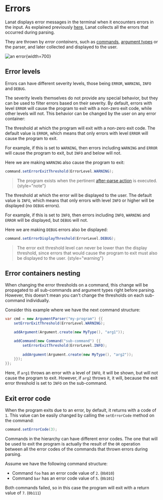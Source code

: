 # Errors

Lanat displays error messages in the terminal when it encounters errors in the input. As explained previously
[here](Argument-Type-parsing-process.md#error-collection), Lanat collects all the errors that occurred during parsing.

They are thrown by _error containers_, such as [commands](Commands.md), [argument types](Argument-types.md) or the parser, and later
collected and displayed to the user.

![an error](example-result.png){width=700}


## Error levels

Errors can have different severity levels, those being `ERROR`, `WARNING`, `INFO` and `DEBUG`.

The severity levels themselves do not provide any special behavior, but they can be used to filter errors
based on their severity. By default, errors with level `ERROR` will cause the program to exit with a non-zero
exit code, while other levels will not. This behavior can be changed by the user on any error container:

<deflist>
<def title="Error exit threshold">

The threshold at which the program will exit with a non-zero exit code. The default value is `ERROR`, which
means that only errors with level `ERROR` will cause the program to exit.

For example, if this is set to `WARNING`, then errors including `WARNING` and `ERROR` will cause the program to exit, but
`INFO` and below will not.

Here we are making `WARNING` also cause the program to exit:

````Java
command.setErrorExitThreshold(ErrorLevel.WARNING);
````

> The program exists when the pertinent [after-parse action](Receiving-the-values.md#exitIfErrors) is executed.
> {style="note"}

</def>
<def title="Error display threshold">

The threshold at which the error will be displayed to the user. The default value is `INFO`, which means that
only errors with level `INFO` or higher will be displayed (no `DEBUG` errors).

For example, if this is set to `INFO`, then errors including `INFO`, `WARNING` and `ERROR` will be displayed, but
`DEBUG` will not.

Here we are making `DEBUG` errors also be displayed:

````Java
command.setErrorDisplayThreshold(ErrorLevel.DEBUG);
````

</def>
</deflist>

> The error exit threshold level can never be lower than the display threshold, since errors that would cause
> the program to exit must also be displayed to the user.
> {style="warning"}


## Error containers nesting

When changing the error thresholds on a command, this change will be propagated to all sub-commands and argument types
right before parsing. However, this doesn't mean you can't change the thresholds on each sub-command
individually.

<procedure title="Example">
<step>

Consider this example where we have the next command structure:

```Java
var cmd = new ArgumentParser("my-program") {{
	setErrorExitThreshold(ErrorLevel.WARNING);

	addArgument(Argument.create(new MyType(), "arg1"));

	addCommand(new Command("sub-command") {{
		setErrorExitThreshold(ErrorLevel.INFO);
		
		addArgument(Argument.create(new MyType(), "arg2"));
	}});
}};
```

Here, if `arg1` throws an error with a level of `INFO`, it will be shown, but will not cause the program to exit.
However, if `arg2` throws it, it will, because the exit error threshold is set to `INFO` on the sub-command.

</step>
</procedure>


## Exit error code

When the program exits due to an error, by default, it returns with a code of `1`. This value can be easily changed by
calling the `setErrorCode` method on the command:

````Java
command.setErrorCode(3);
````

Commands in the hierarchy can have different error codes. The one that will be used to exit the program is actually
the result of the `OR` operation between all the error codes of the commands that thrown errors during parsing.

<procedure title="Example">
<step>

Assume we have the following command structure:

- Command `foo` has an error code value of `2`. (`0b010`)
- Command `bar` has an error code value of `5`. (`0b101`)

Both commands failed, so in this case the program will exit with a return value of `7`. (`0b111`)

</step>
</procedure>